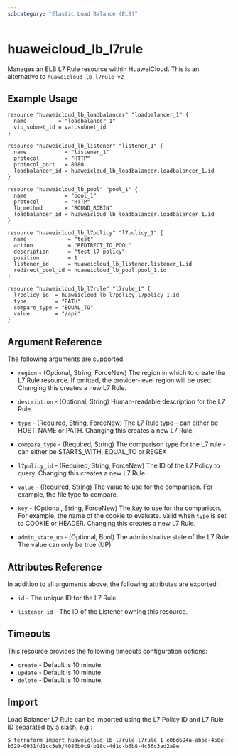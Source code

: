 ```yaml
---
subcategory: "Elastic Load Balance (ELB)"
---
```


# huaweicloud_lb_l7rule

Manages an ELB L7 Rule resource within HuaweiCloud.
This is an alternative to `huaweicloud_lb_l7rule_v2`

## Example Usage

```hcl
resource "huaweicloud_lb_loadbalancer" "loadbalancer_1" {
  name          = "loadbalancer_1"
  vip_subnet_id = var.subnet_id
}

resource "huaweicloud_lb_listener" "listener_1" {
  name            = "listener_1"
  protocol        = "HTTP"
  protocol_port   = 8080
  loadbalancer_id = huaweicloud_lb_loadbalancer.loadbalancer_1.id
}

resource "huaweicloud_lb_pool" "pool_1" {
  name            = "pool_1"
  protocol        = "HTTP"
  lb_method       = "ROUND_ROBIN"
  loadbalancer_id = huaweicloud_lb_loadbalancer.loadbalancer_1.id
}

resource "huaweicloud_lb_l7policy" "l7policy_1" {
  name             = "test"
  action           = "REDIRECT_TO_POOL"
  description      = "test l7 policy"
  position         = 1
  listener_id      = huaweicloud_lb_listener.listener_1.id
  redirect_pool_id = huaweicloud_lb_pool.pool_1.id
}

resource "huaweicloud_lb_l7rule" "l7rule_1" {
  l7policy_id  = huaweicloud_lb_l7policy.l7policy_1.id
  type         = "PATH"
  compare_type = "EQUAL_TO"
  value        = "/api"
}
```

## Argument Reference

The following arguments are supported:

* `region` - (Optional, String, ForceNew) The region in which to create the L7 Rule resource.
    If omitted, the provider-level region will be used.
    Changing this creates a new L7 Rule.

* `description` - (Optional, String) Human-readable description for the L7 Rule.

* `type` - (Required, String, ForceNew) The L7 Rule type - can either be HOST\_NAME or PATH. Changing this creates a new L7 Rule.

* `compare_type` - (Required, String) The comparison type for the L7 rule - can either be
    STARTS\_WITH, EQUAL_TO or REGEX

* `l7policy_id` - (Required, String, ForceNew) The ID of the L7 Policy to query. Changing this creates a new
    L7 Rule.

* `value` - (Required, String) The value to use for the comparison. For example, the file type to
    compare.

* `key` - (Optional, String, ForceNew) The key to use for the comparison. For example, the name of the cookie to
    evaluate. Valid when `type` is set to COOKIE or HEADER. Changing this creates a new L7 Rule.

* `admin_state_up` - (Optional, Bool) The administrative state of the L7 Rule.
    The value can only be true (UP).

## Attributes Reference

In addition to all arguments above, the following attributes are exported:

* `id` - The unique ID for the L7 Rule.

* `listener_id` - The ID of the Listener owning this resource.

## Timeouts
This resource provides the following timeouts configuration options:
- `create` - Default is 10 minute.
- `update` - Default is 10 minute.
- `delete` - Default is 10 minute.

## Import

Load Balancer L7 Rule can be imported using the L7 Policy ID and L7 Rule ID
separated by a slash, e.g.:

```
$ terraform import huaweicloud_lb_l7rule.l7rule_1 e0bd694a-abbe-450e-b329-0931fd1cc5eb/4086b0c9-b18c-4d1c-b6b8-4c56c3ad2a9e
```
